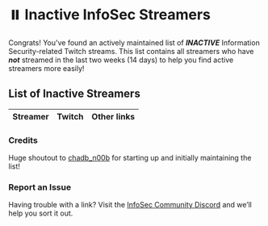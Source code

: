 # ⏸️ Inactive InfoSec Streamers

Congrats! You've found an actively maintained list of **_INACTIVE_** Information Security-related Twitch streams. This list contains all streamers who have **_not_** streamed in the last two weeks (14 days)  to help you find active streamers more easily!

## List of Inactive Streamers

Streamer | Twitch | Other links
---: | --- | :---

### Credits

Huge shoutout to [chadb_n00b](https://twitch.tv/chadb_n00b) for starting up and initially maintaining the list!

### Report an Issue

Having trouble with a link? Visit the [InfoSec Community Discord](https://discord.gg/RftU46K8sn) and we’ll help you sort it out.

